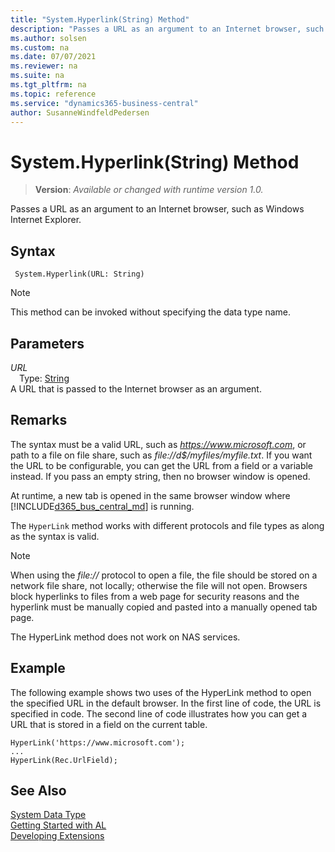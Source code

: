 ```yaml
---
title: "System.Hyperlink(String) Method"
description: "Passes a URL as an argument to an Internet browser, such as Windows Internet Explorer."
ms.author: solsen
ms.custom: na
ms.date: 07/07/2021
ms.reviewer: na
ms.suite: na
ms.tgt_pltfrm: na
ms.topic: reference
ms.service: "dynamics365-business-central"
author: SusanneWindfeldPedersen
---
```

[//]: # (START>DO_NOT_EDIT)
[//]: # (IMPORTANT:Do not edit any of the content between here and the END>DO_NOT_EDIT.)
[//]: # (Any modifications should be made in the .xml files in the ModernDev repo.)
# System.Hyperlink(String) Method
> **Version**: _Available or changed with runtime version 1.0._

Passes a URL as an argument to an Internet browser, such as Windows Internet Explorer.


## Syntax
```AL
 System.Hyperlink(URL: String)
```
> [!NOTE]
> This method can be invoked without specifying the data type name.
## Parameters
*URL*  
&emsp;Type: [String](../string/string-data-type.md)  
 A URL that is passed to the Internet browser as an argument.  



[//]: # (IMPORTANT: END>DO_NOT_EDIT)

## Remarks

The syntax must be a valid URL, such as *https://www.microsoft.com*, or path to a file on file share, such as *file://d$/myfiles/myfile.txt*. If you want the URL to be configurable, you can get the URL from a field or a variable instead. If you pass an empty string, then no browser window is opened.

<!-- Windows
If you use this method for an application that runs on the [!INCLUDE[nav_windows](../includes/nav_windows_md.md)], then the default Internet browser that is based on the setting in the system registry is used. If the browser is already running, then a new tab opens in the browser window. If you use this method for an application that runs on the [!INCLUDE[d365fin_web_md](../includes/d365fin_web_md.md)], then a new tab in the same browser window that is currently hosting the [!INCLUDE[d365fin_web_md](../includes/d365fin_web_md.md)] is opened.  
-->

At runtime, a new tab is opened in the same browser window where [!INCLUDE[d365_bus_central_md](../../includes/d365_bus_central_md.md)] is running. 

The `HyperLink` method works with different protocols and file types as along as the syntax is valid. 

> [!NOTE]  
> When using the *file://* protocol to open a file, the file should be stored on a network file share, not locally; otherwise the file will not open<!--NAV in the [!INCLUDE[nav_web](includes/nav_web_md.md)]-->. Browsers block hyperlinks to files from a web page for security reasons and the hyperlink must be manually copied and pasted into a manually opened tab page.

The HyperLink method does not work on NAS services.  

## Example

The following example shows two uses of the HyperLink method to open the specified URL in the default browser. In the first line of code, the URL is specified in code. The second line of code illustrates how you can get a URL that is stored in a field on the current table.  

```al
HyperLink('https://www.microsoft.com');   
...  
HyperLink(Rec.UrlField);  

```  

## See Also

[System Data Type](system-data-type.md)  
[Getting Started with AL](../../devenv-get-started.md)  
[Developing Extensions](../../devenv-dev-overview.md)